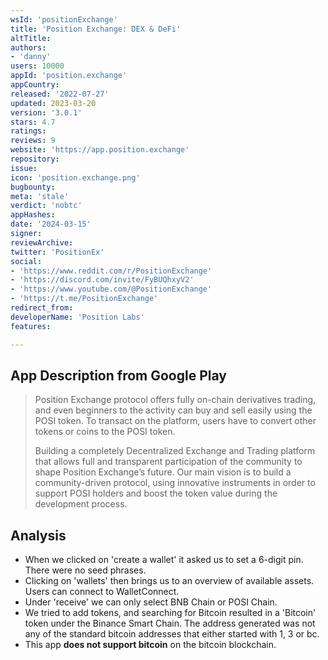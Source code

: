 ```yaml
---
wsId: 'positionExchange'
title: 'Position Exchange: DEX & DeFi'
altTitle: 
authors:
- 'danny'
users: 10000
appId: 'position.exchange'
appCountry: 
released: '2022-07-27'
updated: 2023-03-20
version: '3.0.1'
stars: 4.7
ratings: 
reviews: 9
website: 'https://app.position.exchange'
repository: 
issue: 
icon: 'position.exchange.png'
bugbounty: 
meta: 'stale'
verdict: 'nobtc'
appHashes: 
date: '2024-03-15'
signer: 
reviewArchive: 
twitter: 'PositionEx'
social:
- 'https://www.reddit.com/r/PositionExchange'
- 'https://discord.com/invite/FyBUQhxyV2'
- 'https://www.youtube.com/@PositionExchange'
- 'https://t.me/PositionExchange'
redirect_from: 
developerName: 'Position Labs'
features: 

---
```


## App Description from Google Play

> Position Exchange protocol offers fully on-chain derivatives trading, and even beginners to the activity can buy and sell easily using the POSI token. To transact on the platform, users have to convert other tokens or coins to the POSI token.
>
> Building a completely Decentralized Exchange and Trading platform that allows full and transparent participation of the community to shape Position Exchange’s future. Our main vision is to build a community-driven protocol, using innovative instruments in order to support POSI holders and boost the token value during the development process.

## Analysis

- When we clicked on 'create a wallet' it asked us to set a 6-digit pin. There were no seed phrases. 
- Clicking on 'wallets' then brings us to an overview of available assets. Users can connect to WalletConnect. 
- Under 'receive' we can only select BNB Chain or POSI Chain. 
- We tried to add tokens, and searching for Bitcoin resulted in a 'Bitcoin' token under the Binance Smart Chain. The address generated was not any of the standard bitcoin addresses that either started with 1, 3 or bc. 
- This app **does not support bitcoin** on the bitcoin blockchain.
